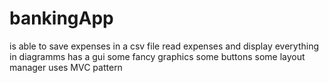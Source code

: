 # bankingApp

is able to save expenses in a csv file
read expenses and display everything in diagramms
has a gui
  some fancy graphics
  some buttons
  some layout manager
uses MVC pattern
